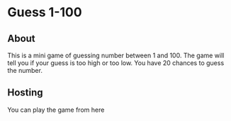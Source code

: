 # Guess 1-100

## About

This is a mini game of guessing number between 1 and 100. The game will tell you if your guess is too high or too low. You have 20 chances to guess the number.

## Hosting

You can play the game from <a herf="https://guessnumber1to100.netlify.app/">here<a>
